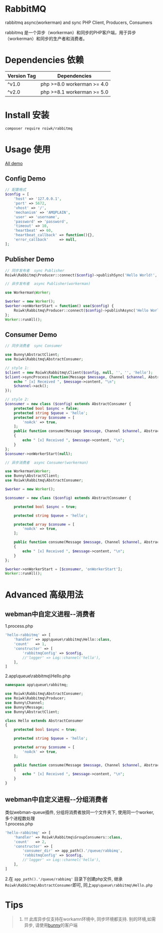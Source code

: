 # RabbitMQ
rabbitmq async(workerman) and sync PHP Client, Producers, Consumers

rabbitmq 是一个异步（workerman）和同步的PHP客户端，用于异步（workerman）和同步的生产者和消费者。


# Dependencies 依赖

|Version Tag|Dependencies|
|-----|---|
|^v1.0| php >=8.0  workerman >= 4.0|
|^v2.0| php >=8.1  workerman >= 5.0|

# Install 安装

```sh
composer require roiwk/rabbitmq
```

# Usage 使用

[All demo](./example/)

## Config Demo

```php
// 配置格式
$config = [
    'host' => '127.0.0.1',
    'port' => 5672,
    'vhost' => '/',
    'mechanism' => 'AMQPLAIN',
    'user' => 'username',
    'password' => 'password',
    'timeout' => 10,
    'heartbeat' => 60,
    'heartbeat_callback' => function(){},
    'error_callback'     => null,
];
```

## Publisher Demo
```php
// 同步发布者  sync Publisher
Roiwk\Rabbitmq\Producer::connect($config)->publishSync('Hello World!', '', '', 'hello');

// 异步发布者  async Publisher(workerman)

use Workerman\Worker;

$worker = new Worker();
$worker->onWorkerStart = function() use($config) {
    Roiwk\Rabbitmq\Producer::connect($config)->publishAsync('Hello World!', '', '', 'hello');
};
Worker::runAll();
```


## Consumer Demo

```php
// 同步消费者  sync Consumer

use Bunny\AbstractClient;
use Roiwk\Rabbitmq\AbstractConsumer;

// style 1:
$client = new Roiwk\Rabbitmq\Client($config, null, '', '', 'hello');
$client->syncProcess(function(Message $message, Channel $channel, AbstractClient $client){
    echo " [x] Received ", $message->content, "\n";
    $channel->ack();
});

// style 2:
$consumer = new class ($config) extends AbstractConsumer {
    protected bool $async = false;
    protected string $queue = 'hello';
    protected array $consume = [
        'noAck' => true,
    ];
    public function consume(Message $message, Channel $channel, AbstractClient $client)
    {
        echo " [x] Received ", $message->content, "\n";
    }
};
$consumer->onWorkerStart(null);

```

```php
// 异步消费者  async Consumer(workerman)

use Workerman\Worker;
use Bunny\AbstractClient;
use Roiwk\Rabbitmq\AbstractConsumer;

$worker = new Worker();

$consumer = new class ($config) extends AbstractConsumer {

    protected bool $async = true;

    protected string $queue = 'hello';

    protected array $consume = [
        'noAck' => true,
    ];

    public function consume(Message $message, Channel $channel, AbstractClient $client)
    {
        echo " [x] Received ", $message->content, "\n";
    }
};

$worker->onWorkerStart = [$consumer, 'onWorkerStart'];
Worker::runAll();

```

# Advanced 高级用法

## webman中自定义进程--消费者

1.process.php
```php
'hello-rabbitmq' => [
    'handler' => app\queue\rabbitmq\Hello::class,
    'count'   => 1,
    'constructor' => [
        'rabbitmqConfig' => $config,
        //'logger' => Log::channel('hello'),
    ],
]
```
2.app\queue\rabbitmq\Hello.php

```php
namespace app\queue\rabbitmq;

use Roiwk\Rabbitmq\AbstractConsumer;
use Roiwk\Rabbitmq\Producer;
use Bunny\Channel;
use Bunny\Message;
use Bunny\AbstractClient;

class Hello extends AbstractConsumer
{
    protected bool $async = true;

    protected string $queue = 'hello';

    protected array $consume = [
        'noAck' => true,
    ];

    public function consume(Message $message, Channel $channel, AbstractClient $client)
    {
        echo " [x] Received ", $message->content, "\n";
    }
}

```

## webman中自定义进程--分组消费者
  类似webman-queue插件, 分组将消费者放同一个文件夹下, 使用同一个worker, 多个进程数处理  
1.process.php
```php
'hello-rabbitmq' => [
    'handler' => Roiwk\Rabbitmq\GroupConsumers::class,
    'count'   => 2,
    'constructor' => [
        'consumer_dir' => app_path().'/queue/rabbimq',
        'rabbitmqConfig' => $config,
        //'logger' => Log::channel('hello'),
    ],
]
```
2.在 ```app_path().'/queue/rabbimq'``` 目录下创建php文件, 继承```Roiwk\Rabbitmq\AbstractConsumer```即可, 同上```app\queue\rabbitmq\Hello.php```





# Tips

> 1. !!!  此库异步仅支持在workamn环境中, 同步环境都支持. 别的环境,如需异步, 请使用[bunny](https://packagist.org/packages/bunny/bunny)的客户端


